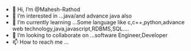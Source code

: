 - 👋 Hi, I’m @Mahesh-Rathod
- 👀 I’m interested in ...java/and advance java also
- 🌱 I’m currently learning ...Some language like c,c++,python,advance web technology,java,javascript,RDBMS,SQL....
- 💞️ I’m looking to collaborate on ...software Engineer,Developer
- 📫 How to reach me ...

<!---
Mahesh-Rathod/Mahesh-Rathod is a ✨ special ✨ repository because its `README.md` (this file) appears on your GitHub profile.
You can click the Preview link to take a look at your changes.
--->

